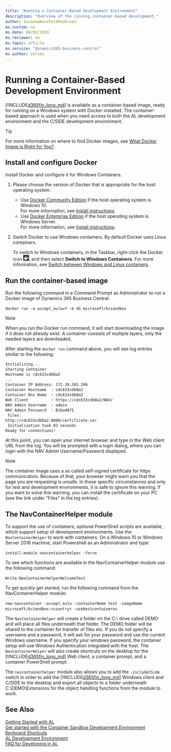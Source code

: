 ```yaml
---
title: "Running a Container-Based Development Environment"
description: "Overview of the running container-based development."
author: SusanneWindfeldPedersen
ms.custom: na
ms.date: 04/01/2019
ms.reviewer: na
ms.topic: article
ms.service: "dynamics365-business-central"
ms.author: solsen
---
```


# Running a Container-Based Development Environment
[!INCLUDE[d365fin_long_md](includes/d365fin_long_md.md)] is available as a container-based image, ready for running on a Windows system with Docker installed. The container-based approach is used when you need access to both the AL development environment and the C/SIDE development environment. 


> [!TIP]  
> For more information on where to find Docker images, see [What Docker Image is Right for You?](https://freddysblog.com/2018/04/16/which-docker-image-is-the-right-for-you/).

## Install and configure Docker
Install Docker and configure it for Windows Containers.

1. Please choose the version of Docker that is appropriate for the host operating system.
    - Use [Docker Community Edition]( https://hub.docker.com/editions/community/docker-ce-desktop-windows) if the host operating system is Windows 10.  
        For more information, see [Install instructions](https://docs.microsoft.com/en-us/virtualization/windowscontainers/quick-start/quick-start-windows-10).
    - Use [Docker Enterprise Edition](https://www.docker.com/enterprise-edition) if the host operating system is Windows Server.  
        For more information, see [Install instructions](https://docs.microsoft.com/en-us/virtualization/windowscontainers/quick-start/quick-start-windows-server).

2. Switch Docker to use Windows containers. By default Docker uses Linux containers.

    To switch to Windows containers, in the Taskbar, right-click the Docker icon ![Docker](media/docker-icon.png "Docker icon"), and then select **Switch to Windows Containers**. For more information, see [Switch between Windows and Linux containers](https://docs.docker.com/docker-for-windows/#switch-between-windows-and-linux-containers).

## Run the container-based image
Run the following command in a Command Prompt as Administrator to run a Docker image of Dynamics 365 Business Central:

```docker run -e accept_eula=Y -m 4G microsoft/bcsandbox```

> [!NOTE]  
> When you run the Docker run command, it will start downloading the image if it does not already exist. A container consists of multiple layers, only the needed layers are downloaded.

After starting the `docker run` command above, you will see log entries similar to the following:

```
Initializing...
Starting Container
Hostname is cdc633cdb0a2
...
Container IP Address: 172.20.203.209
Container Hostname  : cdc633cdb0a2
Container Dns Name  : cdc633cdb0a2
Web Client          : https://cdc633cdb0a2/NAV/
NAV Admin Username  : admin
NAV Admin Password  : Biba4071
 Files:
http://cdc633cdb0a2:8080/certificate.cer
 Initialization took 83 seconds
Ready for connections!
```

At this point, you can open your internet browser and type in the Web client URL from the log. You will be prompted with a login dialog, where you can login with the NAV Admin Username/Password displayed.

> [!NOTE]  
> The container image uses a so called self-signed certificate for https communication. Because of that, your browser might warn you that the page you are requesting is unsafe. In those specific circumstances and only for test and development environments, it is safe to ignore this warning. If you want to solve this warning, you can install the certificate on your PC (see the link under "Files" in the log entries).

## The NavContainerHelper module
To support the use of containers, optional PowerShell scripts are available, which support setup of development environments. Use the `NavContainerHelper` to work with containers. On a Windows 10 or Windows Server 2016 machine, start Powershell as an Administrator and type:

```install-module navcontainerhelper -force```

To see which functions are available in the NavContainerHelper module use the following command:

```Write-NavContainerHelperWelcomeText```

To get quickly get started, run the following command from the NavContainerHelper module:

```new-navcontainer -accept_eula -containerName test -imageName microsoft/bcsandbox:<country> -usebestcontaineros```

The `NavContainerHelper` will create a folder on the C:\ drive called DEMO and will place all files underneath that folder. The DEMO folder will be shared to the container for transfer of files etc. If you do not specify a username and a password, it will ask for your password and use the current Windows username. If you specify your windows password, the container setup will use Windows Authentication integrated with the host. The `NavContainerHelper` will also create shortcuts on the desktop for the [!INCLUDE[d365fin_long_md](includes/d365fin_long_md.md)] Web client, a container prompt, and a container PowerShell prompt.

The `navcontainerhelper` module also allows you to add the `-includeCSide` switch in order to add the [!INCLUDE[d365fin_long_md](includes/d365fin_long_md.md)] Windows client and C/SIDE to the desktop and export all objects to a folder underneath C:\DEMO\Extensions for the object handling functions from the module to work.

## See Also
[Getting Started with AL](devenv-get-started.md)  
[Get started with the Container Sandbox Development Environment](devenv-get-started-container-sandbox.md)  
[Keyboard Shortcuts](devenv-keyboard-shortcuts.md)  
[AL Development Environment](devenv-reference-overview.md)  
[FAQ for Developing in AL](devenv-dev-faq.md)  
